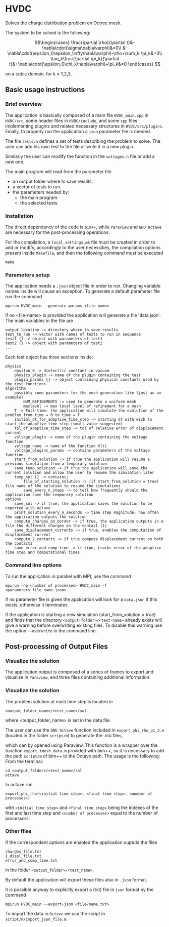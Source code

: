# HVDC

Solves the charge distribution problem on Octree mesh.

The system to be solved is the following:
```math
\begin{cases}
    \frac{\partial \rho}{\partial t}&-\nabla\cdot(\sigma\nabla\varphi)&=0\\
    &-\nabla\cdot(\epsilon_0\epsilon_\infty\nabla\varphi)-\rho+\sum_k \pi_k&=0\\
    \tau_k\frac{\partial \pi_k}{\partial t}&+\nabla\cdot(\epsilon_0\chi_k\nabla\varphi)+\pi_k&=0
\end{cases} 
```
on a cubic domain, for k = 1,2,3.

## Basic usage instructions
### Brief overview
The application is basically composed of a main file `HVDC_main.cpp` in `HVDC/src`, some header files in `HVDC/include`, and some `cpp` files implementing plugins and related necessary structures in `HVDC/src/plugins`. Finally, to properly run the application a `json` parameter file is needed.

The file `tests.h` defines a set of tests describing the problem to solve. The user can add his own test to the file or write it in a new plugin.

Similarly the user can modify the function in the `voltages.h` file or add a new one.

The main program will read from the parameter file
- an output folder where to save results.
- a vector of tests to run.
- the parameters needed by:
  - the main program.
  - the selected tests.

### Installation
The direct dependency of the code is `bim++`, while `Paraview` and `GNU Octave` are necessary
for the post-processing operations. 

For the compilation, a `local_settings.mk` file must be created in order to add or modify, 
accordingly to the user necessities, the compilation options present inside `Makefile`, 
and then the following command must be executed 
```
make
```

### Parameters setup
The application needs a `.json` object file in order to run. Changing variable names inside will cause an exception.
To generate a default parameter file run the command
```
mpirun HVDC_main --generate-params <file-name>
```
If no \<file-name\> is provided the application will generate a file 'data.json'.
The main variables in the file are
```
output_location -> directory where to save results
test_to_run -> vector with names of tests to run in sequence
test1 {} -> object with parameters of test1
test2 {} -> object with parameters of test2
...
```
Each test object has three sections inside:
```
physics
    epsilon_0 -> dielectric constant in vacuum
    physics_plugin -> name of the plugin containing the test
    plugin_params {} -> object containing physical constants used by the test functions
algorithm
    possibly some parameters for the mesh generation like (just as an example)
        NUM_REFINEMENTS -> used to generate a uniform mesh
        maxlevel -> max local level of refinement for a mesh
    T -> Full time: the application will simulate the evolution of the problem from time = 0 to time = T
    initial_dt_for_adaptive_time_step -> starting dt with wich to start the adaptive time step (small value suggested)
    tol_of_adaptive_time_step -> tol of relative error of displacement current
    voltage_plugin -> name of the plugin containing the voltage function
    voltage_name -> name of the function V(t)
    voltage_plugins_params -> contains parameters of the voltage function
    start_from_solution -> if true the application will resume a previous simulation from a temporary solution
    save_temp_solution -> if true the application will save the current solution and allow the user to resume the simulation later
    temp_sol {} -> contains:
        file_of_starting_solution -> (if start_from_solution = true) file name of the solution to resume the simulations
        save_every_n_steps -> to tell how frequently should the application save the temporary solution
options
    save_sol -> if true, the application saves the solution to be exported with octave
    print_solution_every_n_seconds -> time step magnitude; how often the application outputs the solution
    compute_charges_on_border -> if true, the application outputs in a file the different charges on the contact (1)
    save_displacement_currents -> if true, enables the computation of displacement current
    compute_2_contacts -> if true compute displacement current on both the contacts
    save_error_and_comp_time -> if true, tracks error of the adaptive time step and computational times
```


### Command line options

To run the application in parallel with MPI, use the command

```
mpirun -np <number of processes> HVDC_main -f <parameters_file_name.json>
```
If no parameter file is given the application will look for a `data.json` if this exists, otherwise it terminates.

If the application is starting a new simulation (start_from_solution = true) and finds that the directory `<output-folder>/<test-name>` already exists will give a warning before overwriting existing files. To disable this warning use the option `--overwrite` in the command line.

## Post-processing of Output Files
### Visualize the solution

The application output is composed of a series of frames to export and visualize in `Paraview`, and three files containing additional information.

### Visualize the solution

The problem solution at each time step is located in 
```
<output_folder_name>/<test_name>/sol
```
where \<output_folder_name\> is set in the data file.

The user can use the `GNU Octave` function included in `export_phi_rho_p1_3.m` 
(located in the  folder `script/m`) to generate the .vtu files,

which can by opened using Paraview. This function is a wrapper over the function `export_tmesh_data.m`
provided with bim++, so it is necessary to add the path `script/m` of bim++ to the Octave path. 
The usage is the following:
From the terminal:
```
cd <output_folder>/<test_name>/sol
octave
```
In octave run
```
export_phi_rho(<initial time step>, <final time step>, <number of processes>)
```
with `<initial time step>` and `<final time step>` being the indexes of the first and last time step and `<number of processes>` 
equal to the number of processors. 

### Other files

If the correspondent options are enabled the application ouptuts the files
```
charges_file.txt
I_displ_file.txt
error_and_comp_time.txt
```
in the folder `<output_folder>/<test_name>`.

By default the application will export these files also in `.json` format.

It is possible anyway to explicitly export a (txt) file in `json` format by the command
```
mpirun HVDC_main --export-json <file/name.txt>
```
To import the data in `Octave` we use the script in `script/m/import_json_file.m`.
